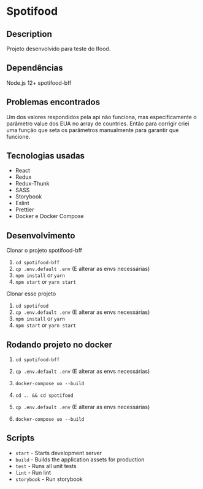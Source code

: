 # Spotifood

## Description

Projeto desenvolvido para teste do Ifood.

## Dependências

Node.js 12+
spotifood-bff

## Problemas encontrados

Um dos valores respondidos pela api não funciona, mas especificamente o parâmetro value dos EUA no array de countries. Então para corrigir criei uma função que seta os parâmetros manualmente para garantir que funcione.

## Tecnologias usadas

- React
- Redux
- Redux-Thunk
- SASS
- Storybook
- Eslint
- Prettier
- Docker e Docker Compose

## Desenvolvimento

Clonar o projeto spotifood-bff

1. `cd spotifood-bff`
2. `cp .env.default .env` (E alterar as envs necessárias)
3. `npm install` or `yarn`
4. `npm start` or `yarn start`

Clonar esse projeto

1. `cd spotifood`
2. `cp .env.default .env` (E alterar as envs necessárias)
3. `npm install` or `yarn`
4. `npm start` or `yarn start`

## Rodando projeto no docker

1. `cd spotifood-bff`
2. `cp .env.default .env` (E alterar as envs necessárias)
3. `docker-compose uo --build`

4. `cd .. && cd spotifood`
5. `cp .env.default .env` (E alterar as envs necessárias)
6. `docker-compose uo --build`

## Scripts

- `start` - Starts development server
- `build` - Builds the application assets for production
- `test` - Runs all unit tests
- `lint` - Run lint
- `storybook` - Run storybook
